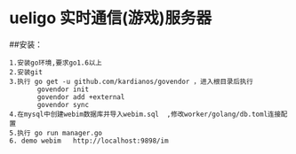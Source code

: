 
# ueligo 实时通信(游戏)服务器


##安装：

    1.安装go环境,要求go1.6以上
    2.安装git
    3.执行 go get -u github.com/kardianos/govendor ，进入根目录后执行
           govendor init 
           govendor add +external
           govendor sync 
    4.在mysql中创建webim数据库并导入webim.sql  ,修改worker/golang/db.toml连接配置
    5.执行 go run manager.go
    6. demo webim   http://localhost:9898/im


 
